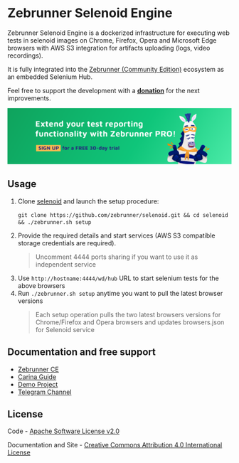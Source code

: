 Zebrunner Selenoid Engine
==================

Zebrunner Selenoid Engine is a dockerized infrastructure for executing web tests in selenoid images on Chrome, Firefox, Opera and Microsoft Edge browsers with AWS S3 integration for artifacts uploading (logs, video recordings).

It is fully integrated into the [Zebrunner (Community Edition)](https://zebrunner.github.io/zebrunner) ecosystem as an embedded Selenium Hub.

Feel free to support the development with a [**donation**](https://www.paypal.com/donate?hosted_button_id=JLQ4U468TWQPS) for the next improvements.

<p align="center">
  <a href="https://zebrunner.com/"><img alt="Zebrunner" src="./docs/img/zebrunner_intro.png"></a>
</p>

## Usage
1. Clone [selenoid](https://github.com/zebrunner/selenoid) and launch the setup procedure:
   ```
   git clone https://github.com/zebrunner/selenoid.git && cd selenoid && ./zebrunner.sh setup
   ```
2. Provide the required details and start services (AWS S3 compatible storage credentials are required).
   > Uncomment 4444 ports sharing if you want to use it as independent service
3. Use `http://hostname:4444/wd/hub` URL to start selenium tests for the above browsers
4. Run `./zebrunner.sh setup` anytime you want to pull the latest browser versions
   > Each setup operation pulls the two latest browsers versions for Chrome/Firefox and Opera browsers and updates browsers.json for Selenoid service

## Documentation and free support
* [Zebrunner CE](https://zebrunner.github.io/zebrunner) 
* [Carina Guide](https://zebrunner.github.io/carina) 
* [Demo Project](https://github.com/qaprosoft/carina-demo) 
* [Telegram Channel](https://t.me/zebrunner)

## License
Code - [Apache Software License v2.0](http://www.apache.org/licenses/LICENSE-2.0)

Documentation and Site - [Creative Commons Attribution 4.0 International License](http://creativecommons.org/licenses/by/4.0/deed.en_US)
